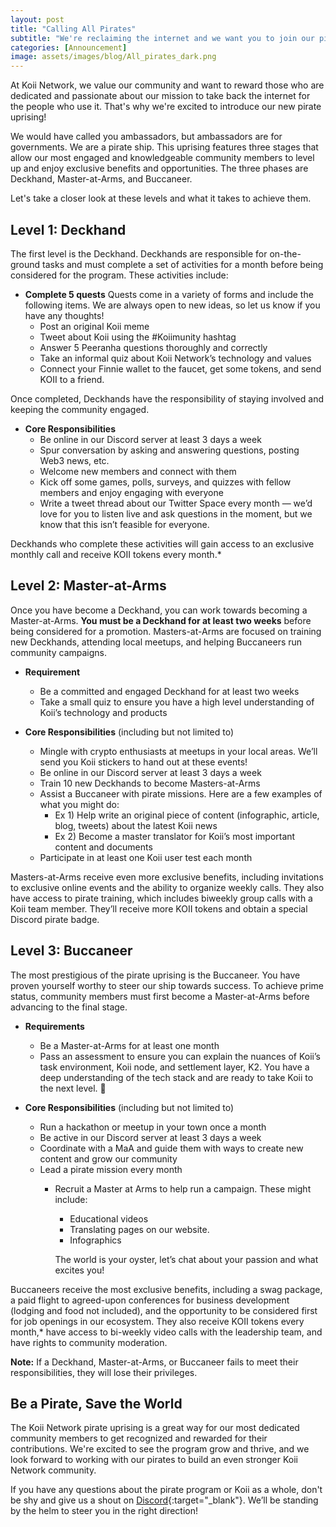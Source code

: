 ```yaml
---
layout: post
title: "Calling All Pirates"
subtitle: "We're reclaiming the internet and we want you to join our pirate crew. Let's all share the treasures from this expedition! "
categories: [Announcement]
image: assets/images/blog/All_pirates_dark.png
---
```


At Koii Network, we value our community and want to reward those who are dedicated and passionate about our mission to take back the internet for the people who use it. That's why we're excited to introduce our new pirate uprising!

We would have called you ambassadors, but ambassadors are for governments. We are a pirate ship. This uprising features three stages that allow our most engaged and knowledgeable community members to level up and enjoy exclusive benefits and opportunities. The three phases are Deckhand, Master-at-Arms, and Buccaneer.

Let's take a closer look at these levels and what it takes to achieve them.

## Level 1: Deckhand

The first level is the Deckhand. Deckhands are responsible for on-the-ground tasks and must complete a set of activities for a month before being considered for the program. These activities include:

- **Complete 5 quests**
    Quests come in a variety of forms and include the following items. We are always open to new ideas, so let us know if you have any thoughts!
    - Post an original Koii meme
    - Tweet about Koii using the #Koiimunity hashtag
    - Answer 5 Peeranha questions thoroughly and correctly
    - Take an informal quiz about Koii Network’s technology and values
    - Connect your Finnie wallet to the faucet, get some tokens, and send KOII to a friend.

Once completed, Deckhands have the responsibility of staying involved and keeping the community engaged.

- **Core Responsibilities**
    - Be online in our Discord server at least 3 days a week
    - Spur conversation by asking and answering questions, posting Web3 news, etc.
    - Welcome new members and connect with them
    - Kick off some games, polls, surveys, and quizzes with fellow members and enjoy engaging with everyone
    - Write a tweet thread about our Twitter Space every month — we’d love for you to listen live and ask questions in the moment, but we know that this isn’t feasible for everyone.

Deckhands who complete these activities will gain access to an exclusive monthly call and receive KOII tokens every month.* 

## Level 2: Master-at-Arms

Once you have become a Deckhand, you can work towards becoming a Master-at-Arms. **You must be a Deckhand for at least two weeks** before being considered for a promotion. Masters-at-Arms are focused on training new Deckhands, attending local meetups, and helping Buccaneers run community campaigns.

- **Requirement**
    - Be a committed and engaged Deckhand for at least two weeks
    - Take a small quiz to ensure you have a high level understanding of Koii’s technology and products

- **Core Responsibilities** (including but not limited to)
    - Mingle with crypto enthusiasts at meetups in your local areas. We’ll send you Koii stickers to hand out at these events!
    - Be online in our Discord server at least 3 days a week
    - Train 10 new Deckhands to become Masters-at-Arms
    - Assist a Buccaneer with pirate missions. Here are a few examples of what you might do:
        - Ex 1) Help write an original piece of content (infographic, article, blog, tweets) about the latest Koii news 
        - Ex 2) Become a master translator for Koii’s most important content and documents
    - Participate in at least one Koii user test each month

Masters-at-Arms receive even more exclusive benefits, including invitations to exclusive online events and the ability to organize weekly calls. They also have access to pirate training, which includes biweekly group calls with a Koii team member. They’ll receive more KOII tokens and  obtain a special Discord pirate badge.

## Level 3: Buccaneer

The most prestigious of the pirate uprising is the Buccaneer. You have proven yourself worthy to steer our ship towards success. To achieve prime status, community members must first become a Master-at-Arms before advancing to the final stage. 

- **Requirements**
    - Be a Master-at-Arms for at least one month
    - Pass an assessment to ensure you can explain the nuances of Koii’s task environment, Koii node, and settlement layer, K2. You have a deep understanding of the tech stack and are ready to take Koii to the next level. 🚀
 
- **Core Responsibilities** (including but not limited to)
    - Run a hackathon or meetup in your town once a month
    - Be active in our Discord server at least 3 days a week
    - Coordinate with a MaA and guide them with ways to create new content and grow our community
    - Lead a pirate mission every month
        - Recruit a Master at Arms to help run a campaign. These might include: 
            - Educational videos 
            - Translating pages on our website. 
            - Infographics
            
            The world is your oyster, let’s chat about your passion and what excites you!

Buccaneers receive the most exclusive benefits, including a swag package, a paid flight to agreed-upon conferences for business development (lodging and food not included), and the opportunity to be considered first for job openings in our ecosystem. They also receive KOII tokens every month,* have access to bi-weekly video calls with the leadership team, and have rights to community moderation.

**Note:** If a Deckhand, Master-at-Arms, or Buccaneer fails to meet their responsibilities, they will lose their privileges.

## Be a Pirate, Save the World

The Koii Network pirate uprising is a great way for our most dedicated community members to get recognized and rewarded for their contributions. We're excited to see the program grow and thrive, and we look forward to working with our pirates to build an even stronger Koii Network community.

If you have any questions about the pirate program or Koii as a whole, don't be shy and give us a shout on [Discord](https://discord.gg/koii-network){:target="\_blank"}. We’ll be standing by the helm to steer you in the right direction!

